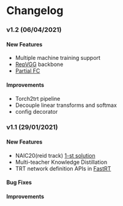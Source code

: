 # Changelog

### v1.2 (06/04/2021)

#### New Features

- Multiple machine training support
- [RepVGG](https://github.com/DingXiaoH/RepVGG) backbone 
- [Partial FC](projects/FastFace)

#### Improvements

- Torch2trt pipeline 
- Decouple linear transforms and softmax
- config decorator

### v1.1 (29/01/2021)

#### New Features

- NAIC20(reid track) [1-st solution](projects/NAIC20) 
- Multi-teacher Knowledge Distillation
- TRT network definition APIs in [FastRT](projects/FastRT)

#### Bug Fixes

#### Improvements